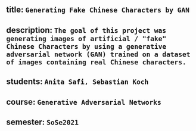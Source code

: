 
## title: `Generating Fake Chinese Characters by GAN`
 
## description: `The goal of this project was generating images of artificial / "fake" Chinese Characters by using a generative adversarial network (GAN) trained on a dataset of images containing real Chinese characters.   `

## students: `Anita Safi, Sebastian Koch`

## course: `Generative Adversarial Networks`

## semester: `SoSe2021`



